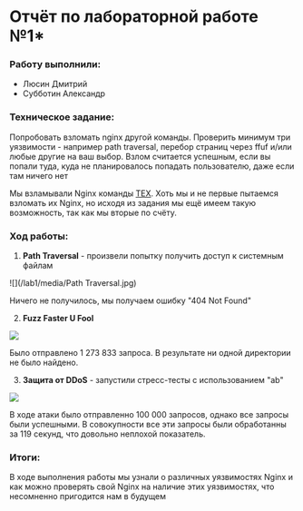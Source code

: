 # Отчёт по лабораторной работе №1*

### Работу выполнили:
* Люсин Дмитрий
* Субботин Александр

### Техническое задание:
Попробовать взломать nginx другой команды. Проверить минимум три уязвимости - например path traversal, перебор страниц через ffuf и/или любые другие на ваш выбор.
Взлом считается успешным, если вы попали туда, куда не планировалось попадать пользователю, даже если там ничего нет

Мы взламывали Nginx команды [ТЕХ](https://github.com/Namil27/itmo_devops_labs/tree/main/lab1). Хоть мы и не первые пытаемся взломать их Nginx, но исходя из задания мы ещё имеем такую возможность, так как мы вторые по счёту.

### Ход работы:
1. **Path Traversal** - произвели попытку получить доступ к системным файлам

![](/lab1/media/Path Traversal.jpg)

Ничего не получилось, мы получаем ошибку "404 Not Found"

2. **Fuzz Faster U Fool**

![](/lab1/media/FFUF.jpg)

Было отправлено 1 273 833 запроса. В результате ни одной директории не было найдено.

3. **Защита от DDoS** - запустили стресс-тесты с использованием "ab"

![](/lab1/media/DDoS.jpg)

В ходе атаки было отправленно 100 000 запросов, однако все запросы были успешными. В совокупности все эти запросы были обработанны за 119 секунд, что довольно неплохой показатель.

### Итоги:
В ходе выполнения работы мы узнали о различных уязвимостях Nginx и как можно проверять свой Nginx на наличие этих уязвимостях, что несомненно пригодится нам в будущем 
